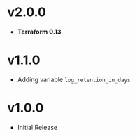 # v2.0.0

- **Terraform 0.13**

# v1.1.0

- Adding variable `log_retention_in_days`

# v1.0.0

- Initial Release
